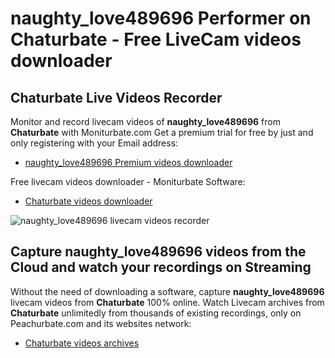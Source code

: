 # naughty_love489696 Performer on Chaturbate - Free LiveCam videos downloader

## Chaturbate Live Videos Recorder

Monitor and record livecam videos of **naughty_love489696** from **Chaturbate** with Moniturbate.com
Get a premium trial for free by just and only registering with your Email address:
* [naughty_love489696 Premium videos downloader](https://moniturbate.com/request-demo-licence-key.html)

Free livecam videos downloader - Moniturbate Software:
* [Chaturbate videos downloader](https://moniturbate.com/moniturbate-download-software.html)

![naughty_love489696 livecam videos recorder](https://peachurnet.com/templates/moniturbate-software.png)


## Capture naughty_love489696 videos from the Cloud and watch your recordings on Streaming

Without the need of downloading a software, capture **naughty_love489696** livecam videos from **Chaturbate** 100% online.
Watch Livecam archives from **Chaturbate** unlimitedly from thousands of existing recordings, only on Peachurbate.com and its websites network:
* [Chaturbate videos archives](https://peachurnet.com/)